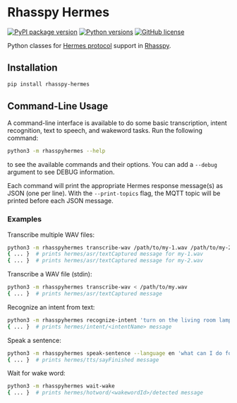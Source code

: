 # Rhasspy Hermes

[![PyPI package version](https://img.shields.io/pypi/v/rhasspy-hermes.svg)](https://pypi.org/project/rhasspy-hermes) [![Python versions](https://img.shields.io/pypi/pyversions/rhasspy-hermes.svg)](https://www.python.org) [![GitHub license](https://img.shields.io/github/license/rhasspy/rhasspy-hermes.svg)](https://github.com/rhasspy/rhasspy-hermes/blob/master/LICENSE)

Python classes for [Hermes protocol](https://docs.snips.ai/reference/hermes) support in [Rhasspy](https://rhasspy.readthedocs.io/).

## Installation

```bash
pip install rhasspy-hermes
```

## Command-Line Usage

A command-line interface is available to do some basic transcription, intent recognition, text to speech, and wakeword tasks. Run the following command:

```bash
python3 -m rhasspyhermes --help
```

to see the available commands and their options. You can add a `--debug` argument to see DEBUG information.

Each command will print the appropriate Hermes response message(s) as JSON (one per line). With the `--print-topics` flag, the MQTT topic will be printed before each JSON message. 

### Examples

Transcribe multiple WAV files:

```bash
python3 -m rhasspyhermes transcribe-wav /path/to/my-1.wav /path/to/my-2.wav ...
{ ... }  # prints hermes/asr/textCaptured message for my-1.wav
{ ... }  # prints hermes/asr/textCaptured message for my-2.wav
```

Transcribe a WAV file (stdin):

```bash
python3 -m rhasspyhermes transcribe-wav < /path/to/my.wav
{ ... }  # prints hermes/asr/textCaptured message
```

Recognize an intent from text:

```bash
python3 -m rhasspyhermes recognize-intent 'turn on the living room lamp'
{ ... }  # prints hermes/intent/<intentName> message
```

Speak a sentence:

```bash
python3 -m rhasspyhermes speak-sentence --language en 'what can I do for you, human?'
{ ... }  # prints hermes/tts/sayFinished message
```

Wait for wake word:

```bash
python3 -m rhasspyhermes wait-wake
{ ... }  # prints hermes/hotword/<wakewordId>/detected message
```

